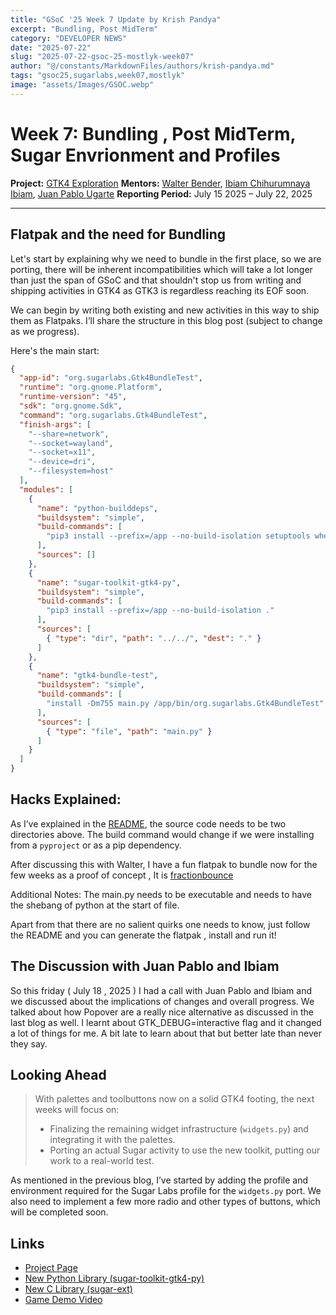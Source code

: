 ```yaml
---
title: "GSoC '25 Week 7 Update by Krish Pandya"
excerpt: "Bundling, Post MidTerm"
category: "DEVELOPER NEWS"
date: "2025-07-22"
slug: "2025-07-22-gsoc-25-mostlyk-week07"
author: "@/constants/MarkdownFiles/authors/krish-pandya.md"
tags: "gsoc25,sugarlabs,week07,mostlyk"
image: "assets/Images/GSOC.webp"
---
```



# Week 7: Bundling , Post MidTerm, Sugar Envrionment and Profiles

**Project:** [GTK4 Exploration](https://summerofcode.withgoogle.com/programs/2025/projects/rsHsYZKy)
**Mentors:** [Walter Bender](https://github.com/walterbender), [Ibiam Chihurumnaya Ibiam](https://github.com/chimosky), [Juan Pablo Ugarte](https://github.com/xjuan)
**Reporting Period:** July 15 2025 – July 22, 2025

---

## Flatpak and the need for Bundling

Let's start by explaining why we need to bundle in the first place, so we are porting, there will be inherent incompatibilities which will take a lot longer than just the span of GSoC and that shouldn't stop us from writing and shipping activities in GTK4 as GTK3 is regardless reaching its EOF soon.

We can begin by writing both existing and new activities in this way to ship them as Flatpaks. I’ll share the structure in this blog post (subject to change as we progress).

Here's the main start:

```json
{
  "app-id": "org.sugarlabs.Gtk4BundleTest",
  "runtime": "org.gnome.Platform",
  "runtime-version": "45",
  "sdk": "org.gnome.Sdk",
  "command": "org.sugarlabs.Gtk4BundleTest",
  "finish-args": [
    "--share=network",
    "--socket=wayland",
    "--socket=x11",
    "--device=dri",
    "--filesystem=host"
  ],
  "modules": [
    {
      "name": "python-builddeps",
      "buildsystem": "simple",
      "build-commands": [
        "pip3 install --prefix=/app --no-build-isolation setuptools wheel pip"
      ],
      "sources": []
    },
    {
      "name": "sugar-toolkit-gtk4-py",
      "buildsystem": "simple",
      "build-commands": [
        "pip3 install --prefix=/app --no-build-isolation ."
      ],
      "sources": [
        { "type": "dir", "path": "../../", "dest": "." }
      ]
    },
    {
      "name": "gtk4-bundle-test",
      "buildsystem": "simple",
      "build-commands": [
        "install -Dm755 main.py /app/bin/org.sugarlabs.Gtk4BundleTest"
      ],
      "sources": [
        { "type": "file", "path": "main.py" }
      ]
    }
  ]
}
```


## Hacks Explained:

As I’ve explained in the [README](https://github.com/MostlyKIGuess/sugar-toolkit-gtk4-py/tree/main/examples/gtk4_bundle_test), the source code needs to be two directories above. The build command would change if we were installing from a `pyproject` or as a pip dependency.

After discussing this with Walter, I have a fun flatpak to bundle now for the few weeks as a proof of concept , It is [fractionbounce](https://github.com/sugarlabs/fractionbounce/)

Additional Notes: The main.py needs to be executable and needs to have the shebang of python at the start of file.

Apart from that there are no salient quirks one needs to know, just follow the README and you can generate the flatpak , install and run it!


## The Discussion with Juan Pablo and Ibiam

So this friday ( July 18 , 2025 ) I had a call with Juan Pablo and Ibiam and we discussed about the implications of changes and overall progress.
We talked about how Popover are a really nice alternative as discussed in the last blog as well.
I learnt about GTK_DEBUG=interactive flag and it changed a lot of things for me. A bit late to learn about that but better late than never they say.


## Looking Ahead

>  With palettes and toolbuttons now on a solid GTK4 footing, the next weeks will focus on:
>  -   Finalizing the remaining widget infrastructure (`widgets.py`) and integrating it with the palettes.
>  -   Porting an actual Sugar activity to use the new toolkit, putting our work to a real-world test.

As mentioned in the previous blog, I’ve started by adding the profile and environment required for the Sugar Labs profile for the `widgets.py` port. We also need to implement a few more radio and other types of buttons, which will be completed soon.

## Links

-   [Project Page](https://summerofcode.withgoogle.com/programs/2025/projects/rsHsYZKy)
-   [New Python Library (sugar-toolkit-gtk4-py)](https://github.com/MostlyKIGuess/sugar-toolkit-gtk4-py)
-   [New C Library (sugar-ext)](https://github.com/sugarlabs/sugar-ext)
-   [Game Demo Video](https://youtu.be/B517C_LTCns)

